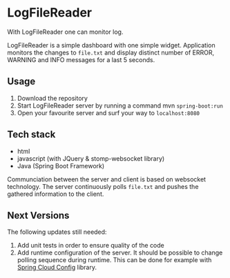 # LogFileReader

With LogFileReader one can monitor log. 

LogFileReader is a simple dashboard with one simple widget. Application monitors the changes to `file.txt` and 
display distinct number of ERROR, WARNING and INFO messages for a last 5 seconds.

## Usage

1. Download the repository
2. Start LogFileReader server by running a command mvn `spring-boot:run`
3. Open your favourite server and surf your way to `localhost:8080`

## Tech stack

* html
* javascript (with JQuery & stomp-websocket library)
* Java (Spring Boot Framework)

Communciation between the server and client is based on websocket technology. The server continuously polls `file.txt` 
and pushes the gathered information to the client.

## Next Versions

The following updates still needed:
1. Add unit tests in order to ensure quality of the code
2. Add runtime configuration of the server. It should be possible to change polling sequence during runtime. This can be done for example with [Spring Cloud Config](https://github.com/spring-cloud/spring-cloud-config) library. 
